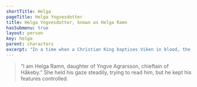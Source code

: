 ```yaml
---
shortTitle: Helga
pageTitle: Helga Yngvesdotter
title: Helga Yngvesdotter, known as Helga Ramn
hasSubmenu: true
layout: person
key: helga
parent: characters
excerpt: "In a time when a Christian King baptises Viken in blood, the orphan Helga (born to a chieftain and a black thrall) strikes a deal with an ocean deity."
---
```


> “I am Helga Ramn, daughter of Yngve Agrarsson, chieftain of Håkeby.” She held his gaze steadily, trying to read him, but he kept his features controlled.
